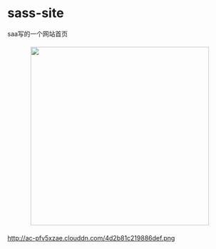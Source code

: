 # sass-site
saa写的一个网站首页
<img src="http://ac-pfv5xzae.clouddn.com/4d2b81c219886def.png" style="display:block;width:400px;margin:20px auto;">
http://ac-pfv5xzae.clouddn.com/4d2b81c219886def.png
